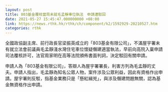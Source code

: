 ```yaml
---
layout: post
title: 803基金覆核當局未就毛孟靜車位執法　申請遭駁回
date: 2021-05-27 15:45:47.000000000 +08:00
link: https://news.rthk.hk/rthk/ch/component/k2/1592929-20210527.htm
categories: rthk
---
```


全國政協副主席、前行政長官梁振英成立的「803基金有限公司」，不滿屋宇署未有就立法會前議員毛孟靜淺水灣住宅車位懷疑僭建適當執法，早前向高院入稟申請司法覆核許可，法官周家明在高等法院頒佈書面判詞，決定駁回有關申請。 

申請人為「803基金有限公司」，答辯人為屋宇署署長，利害方列為毛孟靜的丈夫。申請人指出，毛孟靜為知名公眾人物，案件涉及公眾利益，因此有資格作出申請。屋宇署則反駁，指基金業務只是「懸紅緝兇」，與涉及僭建問題無關，認為基金無資格作出申請。
